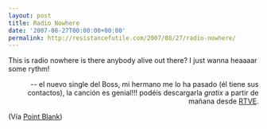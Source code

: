 ```yaml
---
layout: post
title: Radio Nowhere
date: '2007-08-27T00:00:00+00:00'
permalink: http://resistancefutile.com/2007/08/27/radio-nowhere/
---
```

<p class="chorus">This is radio nowhere
is there anybody alive out there?
I just wanna heaaaar some rythm!</p><p align="right">-- el nuevo single del Boss, mi hermano me lo ha pasado (él tiene sus contactos), la canción es genial!!! podéis descargarla <em>gratix</em> a partir de mañana desde <a href="http://www.rtve.es/bruce/index.html">RTVE</a>.</p>

(Vía <a href="http://www.pointblankmag.com/2007/08/descarga-del-single-radio-nowhere.html">Point Blank</a>)
